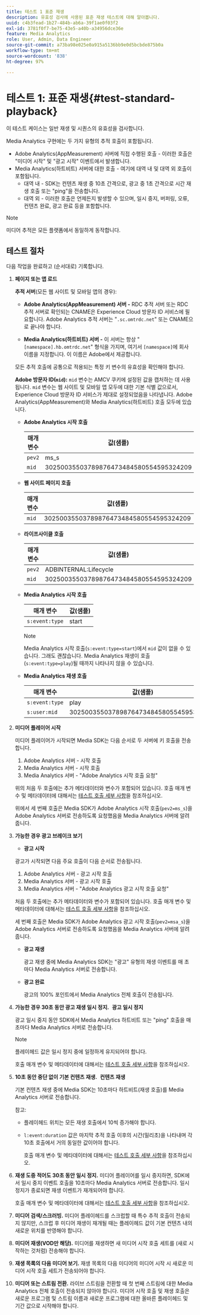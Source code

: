 ```yaml
---
title: 테스트 1 표준 재생
description: 유효성 검사에 사용된 표준 재생 테스트에 대해 알아봅니다.
uuid: c4b3fead-1b27-484b-ab6a-39f1ae0f03f2
exl-id: 3781f0f7-be75-43e5-a40b-a34956dce36e
feature: Media Analytics
role: User, Admin, Data Engineer
source-git-commit: a73ba98e025e0a915a5136bb9e0d5bcbde875b0a
workflow-type: tm+mt
source-wordcount: '838'
ht-degree: 97%

---
```


# 테스트 1: 표준 재생{#test-standard-playback}

이 테스트 케이스는 일반 재생 및 시퀀스의 유효성을 검사합니다.

Media Analytics 구현에는 두 가지 유형의 추적 호출이 포함됩니다.
* Adobe Analytics(AppMeasurement) 서버에 직접 수행된 호출 - 이러한 호출은 &quot;미디어 시작&quot; 및 &quot;광고 시작&quot; 이벤트에서 발생합니다.
* Media Analytics(하트비트) 서버에 대한 호출 - 여기에 대역 내 및 대역 외 호출이 포함됩니다.
   * 대역 내 - SDK는 컨텐츠 재생 중 10초 간격으로, 광고 중 1초 간격으로 시간 재생 호출 또는 &quot;ping&quot;을 전송합니다.
   * 대역 외 - 이러한 호출은 언제든지 발생할 수 있으며, 일시 중지, 버퍼링, 오류, 컨텐츠 완료, 광고 완료 등을 포함합니다.

>[!NOTE]
>미디어 추적은 모든 플랫폼에서 동일하게 동작합니다. 

## 테스트 절차

다음 작업을 완료하고 (순서대로) 기록합니다.

1. **페이지 또는 앱 로드**

   **추적 서버**(모든 웹 사이트 및 모바일 앱의 경우):

   * **Adobe Analytics(AppMeasurement) 서버 -** RDC 추적 서버 또는 RDC 추적 서버로 확인되는 CNAME은 Experience Cloud 방문자 ID 서비스에 필요합니다. Adobe Analytics 추적 서버는 &quot;`.sc.omtrdc.net`&quot; 또는 CNAME으로 끝나야 합니다.

   * **Media Analytics(하트비트) 서버 -** 이 서버는 항상 &quot;`[namespace].hb.omtrdc.net`&quot; 형식을 가지며, 여기서 `[namespace]`에 회사 이름을 지정합니다. 이 이름은 Adobe에서 제공합니다.

   모든 추적 호출에 공통으로 적용되는 특정 키 변수의 유효성을 확인해야 합니다.

   **Adobe 방문자 ID(`mid`):** `mid` 변수는 AMCV 쿠키에 설정된 값을 캡처하는 데 사용됩니다. `mid` 변수는 웹 사이트 및 모바일 앱 모두에 대한 기본 식별 값으로서, Experience Cloud 방문자 ID 서비스가 제대로 설정되었음을 나타냅니다. Adobe Analytics(AppMeasurement)와 Media Analytics(하트비트) 호출 모두에 있습니다.

   * **Adobe Analytics 시작 호출**

      | 매개 변수 | 값(샘플) |
      |---|---|
      | `pev2` | ms_s |
      | `mid` | 30250035503789876473484580554595324209 |

   * **웹 사이트 페이지 호출**

      | 매개 변수 | 값(샘플) |
      |---|---|
      | `mid` | 30250035503789876473484580554595324209 |

   * **라이프사이클 호출**

      | 매개 변수 | 값(샘플) |
      |---|---|
      | `pev2` | ADBINTERNAL:Lifecycle |
      | `mid` | 30250035503789876473484580554595324209 |

   * **Media Analytics 시작 호출**

      | 매개 변수 | 값(샘플) |
      |---|---|
      | `s:event:type` | start |

      >[!NOTE]
      >
      >Media Analytics 시작 호출(`s:event:type=start`)에서 `mid` 값이 없을 수 있습니다. 그래도 괜찮습니다. Media Analytics 재생이 호출(`s:event:type=play`)될 때까지 나타나지 않을 수 있습니다.

   * **Media Analytics 재생 호출**

      | 매개 변수 | 값(샘플) |
      |---|---|
      | `s:event:type` | play |
      | `s:user:mid` | 30250035503789876473484580554595324209 |


1. **미디어 플레이어 시작**

   미디어 플레이어가 시작되면 Media SDK는 다음 순서로 두 서버에 키 호출을 전송합니다.

   1. Adobe Analytics 서버 - 시작 호출
   1. Media Analytics 서버 - 시작 호출
   1. Media Analytics 서버 - &quot;Adobe Analytics 시작 호출 요청&quot;

   위의 처음 두 호출에는 추가 메타데이터와 변수가 포함되어 있습니다. 호출 매개 변수 및 메타데이터에 대해서는 [테스트 호출 세부 사항](/help/legacy/validation/test-call-details.md#start-the-media-player)을 참조하십시오.

   위에서 세 번째 호출은 Media SDK가 Adobe Analytics 시작 호출(`pev2=ms_s`)을 Adobe Analytics 서버로 전송하도록 요청했음을 Media Analytics 서버에 알려줍니다.

1. **가능한 경우 광고 브레이크 보기**

   * **광고 시작**

   광고가 시작되면 다음 주요 호출이 다음 순서로 전송됩니다.

   1. Adobe Analytics 서버 - 광고 시작 호출
   1. Media Analytics 서버 - 광고 시작 호출
   1. Media Analytics 서버 - &quot;Adobe Analytics 광고 시작 호출 요청&quot;

   처음 두 호출에는 추가 메타데이터와 변수가 포함되어 있습니다. 호출 매개 변수 및 메타데이터에 대해서는 [테스트 호출 세부 사항](/help/legacy/validation/test-call-details.md#view-ad-playback)을 참조하십시오.

   세 번째 호출은 Media SDK가 Adobe Analytics 광고 시작 호출(`pev2=msa_s`)을 Adobe Analytics 서버로 전송하도록 요청했음을 Media Analytics 서버에 알려줍니다.

   * **광고 재생**

      광고 재생 중에 Media Analytics SDK는 &quot;광고&quot; 유형의 재생 이벤트를 매 초마다 Media Analytics 서버로 전송합니다.

   * **광고 완료**

      광고의 100% 포인트에서 Media Analytics 전체 호출이 전송됩니다.



1. **가능한 경우 30초 동안 광고 재생 일시 정지.**  **광고 일시 정지**

   광고 일시 중지 동안 SDK에서 Media Analytics 하트비트 또는 &quot;ping&quot; 호출을 매 초마다 Media Analytics 서버로 전송합니다.

   >[!NOTE]
   >
   >플레이헤드 값은 일시 정지 중에 일정하게 유지되어야 합니다.

   호출 매개 변수 및 메타데이터에 대해서는 [테스트 호출 세부 사항](/help/legacy/validation/test-call-details.md#ma-ad-pause-call)을 참조하십시오.

1. **10초 동안 중단 없이 기본 컨텐츠 재생.**  **컨텐츠 재생**

   기본 컨텐츠 재생 중에 Media SDK는 10초마다 하트비트(재생 호출)를 Media Analytics 서버로 전송합니다.

   참고:

   * 플레이헤드 위치는 모든 재생 호출에서 10씩 증가해야 합니다.
   * `l:event:duration` 값은 마지막 추적 호출 이후의 시간(밀리초)을 나타내며 각 10초 호출에서 거의 동일한 값이어야 합니다.

      호출 매개 변수 및 메타데이터에 대해서는 [테스트 호출 세부 사항](/help/legacy/validation/test-call-details.md#play-main-content)을 참조하십시오.

1. **재생 도중 적어도 30초 동안 일시 정지.** 미디어 플레이어를 일시 중지하면, SDK에서 일시 중지 이벤트 호출을 10초마다 Media Analytics 서버로 전송합니다. 일시 정지가 종료되면 재생 이벤트가 재개되어야 합니다.

   호출 매개 변수 및 메타데이터에 대해서는 [테스트 호출 세부 사항](/help/legacy/validation/test-call-details.md#pause-main-content)을 참조하십시오.

1. **미디어 검색/스크러빙.** 미디어 플레이헤드를 스크럽할 때 특수 추적 호출이 전송되지 않지만, 스크럽 후 미디어 재생이 재개될 때는 플레이헤드 값이 기본 컨텐츠 내의 새로운 위치를 반영해야 합니다.

1. **미디어 재생(VOD만 해당).** 미디어를 재생하면 새 미디어 시작 호출 세트를 (새로 시작하는 것처럼) 전송해야 합니다.

1. **재생 목록의 다음 미디어 보기.** 재생 목록의 다음 미디어의 미디어 시작 시 새로운 미디어 시작 호출 세트가 전송되어야 합니다.

1. **미디어 또는 스트림 전환.** 라이브 스트림을 전환할 때 첫 번째 스트림에 대한 Media Analytics 전체 호출이 전송되지 않아야 합니다. 미디어 시작 호출 및 재생 호출은 새로운 프로그램 및 스트림 이름과 새로운 프로그램에 대한 올바른 플레이헤드 및 기간 값으로 시작해야 합니다.
